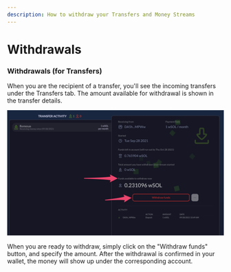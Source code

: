 ```yaml
---
description: How to withdraw your Transfers and Money Streams
---
```


# Withdrawals

### **Withdrawals (for Transfers)**

When you are the recipient of a transfer, you'll see the incoming transfers under the Transfers tab. The amount available for withdrawal is shown in the transfer details.

![](../.gitbook/assets/withdrawal.png)

When you are ready to withdraw, simply click on the "Withdraw funds" button, and specify the amount. After the withdrawal is confirmed in your wallet, the money will show up under the corresponding account.
